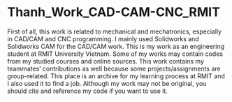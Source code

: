 # Thanh_Work_CAD-CAM-CNC_RMIT
First of all, this work is related to mechanical and mechatronics, especially in CAD/CAM and CNC programming.
I mainly used Solidworks and Solidworks CAM for the CAD/CAM work. 
This is my work as an engineering student at RMIT University Vietnam. Some of my works may contain codes from my studied courses and online sources.
This work contains my teammates’ contributions as well because some projects/assignments are group-related.
This place is an archive for my learning process at RMIT and I also used it to find a job. 
Although my work may not be original, you should cite and reference my code if you want to use it.
